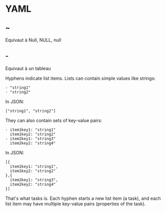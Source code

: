 # YAML

## ~
    
Equivaut à Null, NULL, null

## -

Equivaut à un tableau

Hyphens indicate list items. Lists can contain simple values like strings:
```
- "string1"
- "string2"
```
In JSON:
```
["string1", "string2"]
```
They can also contain sets of key-value pairs:
```
- item1key1: "string1"
  item1key2: "string2"
- item2key1: "string3"
  item2key2: "string4"
```
In JSON:
```
[{
  item1key1: "string1",
  item1key2: "string2"
},{
  item2key1: "string3",
  item2key2: "string4"
}]
```
That's what tasks is. Each hyphen starts a new list item (a task), and each list item may have multiple key-value pairs (properties of the task).